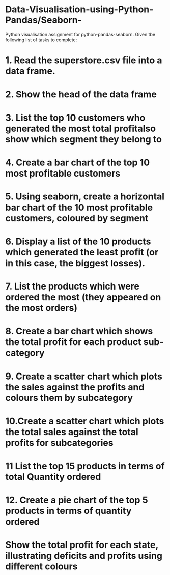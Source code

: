 # Data-Visualisation-using-Python-Pandas/Seaborn-

Python visualisation assignment for python-pandas-seaborn. Given tbe following list of tasks to complete: 

# 1. Read the superstore.csv file into a data frame.

# 2. Show the head of the data frame

# 3. List the top 10 customers who generated the most total profitalso show which segment they belong to

# 4. Create a bar chart of the top 10 most profitable customers

# 5. Using seaborn, create a horizontal bar chart of the 10 most profitable customers, coloured by segment

# 6. Display a list of the 10 products which generated the least profit (or in this case, the biggest losses).

# 7. List the products which were ordered the most (they appeared on the most orders)

# 8. Create a bar chart which shows the total profit for each product sub-category

# 9. Create a scatter chart which plots the sales against the profits and colours them by subcategory

# 10.Create a scatter chart which plots the total sales against the total profits for subcategories

# 11 List the top 15 products in terms of total Quantity ordered

# 12. Create a pie chart of the top 5 products in terms of quantity ordered
# Show the total profit for each state, illustrating deficits and profits using different colours
